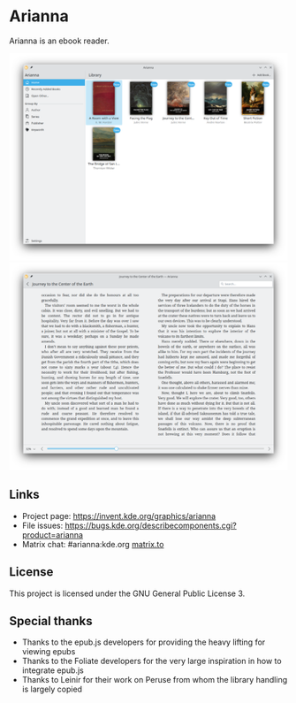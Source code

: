 # Arianna

Arianna is an ebook reader.

![Screenshot of the library mode](screenshots/library.png)
![Screenshot of the epub reader](screenshots/reader.png)

## Links

* Project page: https://invent.kde.org/graphics/arianna
* File issues: https://bugs.kde.org/describecomponents.cgi?product=arianna
* Matrix chat: #arianna:kde.org [matrix.to](https://matrix.to/#/#arianna:kde.org)

## License

This project is licensed under the GNU General Public License 3.

## Special thanks

- Thanks to the epub.js developers for providing the heavy lifting for viewing epubs
- Thanks to the Foliate developers for the very large inspiration in how to integrate epub.js
- Thanks to Leinir for their work on Peruse from whom the library handling is largely copied
